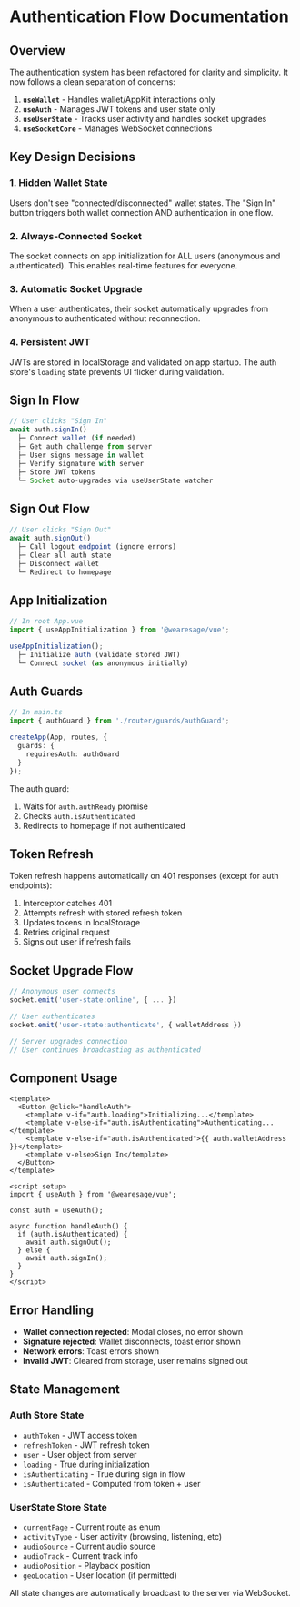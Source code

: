 # Authentication Flow Documentation

## Overview

The authentication system has been refactored for clarity and simplicity. It now follows a clean separation of concerns:

1. **`useWallet`** - Handles wallet/AppKit interactions only
2. **`useAuth`** - Manages JWT tokens and user state only  
3. **`useUserState`** - Tracks user activity and handles socket upgrades
4. **`useSocketCore`** - Manages WebSocket connections

## Key Design Decisions

### 1. Hidden Wallet State
Users don't see "connected/disconnected" wallet states. The "Sign In" button triggers both wallet connection AND authentication in one flow.

### 2. Always-Connected Socket
The socket connects on app initialization for ALL users (anonymous and authenticated). This enables real-time features for everyone.

### 3. Automatic Socket Upgrade
When a user authenticates, their socket automatically upgrades from anonymous to authenticated without reconnection.

### 4. Persistent JWT
JWTs are stored in localStorage and validated on app startup. The auth store's `loading` state prevents UI flicker during validation.

## Sign In Flow

```typescript
// User clicks "Sign In"
await auth.signIn()
  ├─ Connect wallet (if needed)
  ├─ Get auth challenge from server
  ├─ User signs message in wallet
  ├─ Verify signature with server
  ├─ Store JWT tokens
  └─ Socket auto-upgrades via useUserState watcher
```

## Sign Out Flow

```typescript
// User clicks "Sign Out"  
await auth.signOut()
  ├─ Call logout endpoint (ignore errors)
  ├─ Clear all auth state
  ├─ Disconnect wallet
  └─ Redirect to homepage
```

## App Initialization

```typescript
// In root App.vue
import { useAppInitialization } from '@wearesage/vue';

useAppInitialization();
  ├─ Initialize auth (validate stored JWT)
  └─ Connect socket (as anonymous initially)
```

## Auth Guards

```typescript
// In main.ts
import { authGuard } from './router/guards/authGuard';

createApp(App, routes, {
  guards: {
    requiresAuth: authGuard
  }
});
```

The auth guard:
1. Waits for `auth.authReady` promise
2. Checks `auth.isAuthenticated`
3. Redirects to homepage if not authenticated

## Token Refresh

Token refresh happens automatically on 401 responses (except for auth endpoints):

1. Interceptor catches 401
2. Attempts refresh with stored refresh token
3. Updates tokens in localStorage
4. Retries original request
5. Signs out user if refresh fails

## Socket Upgrade Flow

```typescript
// Anonymous user connects
socket.emit('user-state:online', { ... })

// User authenticates
socket.emit('user-state:authenticate', { walletAddress })

// Server upgrades connection
// User continues broadcasting as authenticated
```

## Component Usage

```vue
<template>
  <Button @click="handleAuth">
    <template v-if="auth.loading">Initializing...</template>
    <template v-else-if="auth.isAuthenticating">Authenticating...</template>
    <template v-else-if="auth.isAuthenticated">{{ auth.walletAddress }}</template>
    <template v-else>Sign In</template>
  </Button>
</template>

<script setup>
import { useAuth } from '@wearesage/vue';

const auth = useAuth();

async function handleAuth() {
  if (auth.isAuthenticated) {
    await auth.signOut();
  } else {
    await auth.signIn();
  }
}
</script>
```

## Error Handling

- **Wallet connection rejected**: Modal closes, no error shown
- **Signature rejected**: Wallet disconnects, toast error shown
- **Network errors**: Toast errors shown
- **Invalid JWT**: Cleared from storage, user remains signed out

## State Management

### Auth Store State
- `authToken` - JWT access token
- `refreshToken` - JWT refresh token  
- `user` - User object from server
- `loading` - True during initialization
- `isAuthenticating` - True during sign in flow
- `isAuthenticated` - Computed from token + user

### UserState Store State
- `currentPage` - Current route as enum
- `activityType` - User activity (browsing, listening, etc)
- `audioSource` - Current audio source
- `audioTrack` - Current track info
- `audioPosition` - Playback position
- `geoLocation` - User location (if permitted)

All state changes are automatically broadcast to the server via WebSocket.